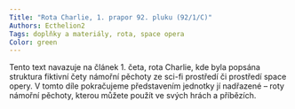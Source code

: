 ```yaml
---
Title: "Rota Charlie, 1. prapor 92. pluku (92/1/C)"
Authors: Ecthelion2
Tags: doplňky a materiály, rota, space opera
Color: green
---
```

Tento text navazuje na článek 1. četa, rota Charlie, kde byla popsána struktura fiktivní čety námořní pěchoty ze sci-fi prostředí či prostředí space opery. V tomto díle pokračujeme představením jednotky jí nadřazené – roty námořní pěchoty, kterou můžete použít ve svých hrách a příbězích.

